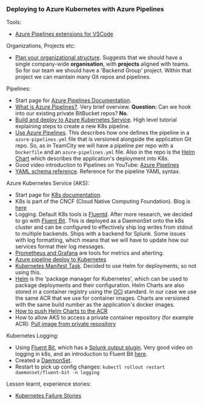 ### Deploying to Azure Kubernetes with Azure Pipelines

Tools:
* [Azure Pipelines extensions for VSCode](https://azure.microsoft.com/es-es/blog/new-azure-pipelines-announcements-vs-code-extension-github-releases-and-more/)

Organizations, Projects etc:
* [Plan your organizational structure](https://docs.microsoft.com/en-us/azure/devops/user-guide/plan-your-azure-devops-org-structure?view=azure-devops). Suggests that we should have a single company-wide __organisation__, with __projects__ aligned with teams. So for our team we should have a 'Backend Group' project. Within that project we can maintain many Git repos and pipelines.

Pipelines:
* Start page for [Azure Pipelines Documentation](https://docs.microsoft.com/en-gb/azure/devops/pipelines/?view=azure-devops).
* [What is Azure Pipelines?](https://docs.microsoft.com/en-gb/azure/devops/pipelines/get-started/what-is-azure-pipelines?view=azure-devops). Very brief overview. __Question:__ Can we hook into our existing private BitBucket repos? __No__.
* [Build and deploy to Azure Kubernetes Service](https://docs.microsoft.com/en-gb/azure/devops/pipelines/ecosystems/kubernetes/aks-template?view=azure-devops). High level tutorial explaining steps to create a new K8s pipeline.
* [Use Azure Pipelines](https://docs.microsoft.com/en-gb/azure/devops/pipelines/get-started/pipelines-get-started?view=azure-devops). This describes how one defines the pipeline in a `azure-pipelines.yml` file that is versioned alongside the application Git repo. So, as in TeamCity we will have a pipeline per repo with a `Dockerfile` and an `azure-pipelines.yml` file. Also in the repo is the [Helm Chart](https://helm.sh/) which describes the application's deployment into K8s.
* Good video introduction to Pipelines on YouTube: [Azure Pipelines](https://www.youtube.com/watch?v=IUak2y4s950)
* [YAML schema reference](https://docs.microsoft.com/en-us/azure/devops/pipelines/yaml-schema?view=azure-devops&tabs=schema%2Cparameter-schema). Reference for the pipeline YAML syntax.

Azure Kubernetes Service (AKS):
* Start page for [K8s documentation](https://kubernetes.io/docs/concepts/overview/what-is-kubernetes/).
* K8s is part of the CNCF (Cloud Native Computing Foundation). Blog is [here](https://www.cncf.io/newsroom/blog/)
* Logging. Default K8s tools is [Fluentd](https://www.cncf.io/blog/2020/02/26/cncf-tools-overview-fluentd-unified-logging-layer/). After more research, we decided to go with [Fluent Bit](https://fluentbit.io/). This is deployed as a DaemonSet onto the k8s cluster and can be configured to effectively ship log writes from stdout to multiple backends. Ships with a backend for Splunk. Some issues with log formatting, which means that we will have to update how our services format their log messages.
* [Prometheus and Grafana](https://prometheus.io/) are tools for metrics and alterting.
* [Azure pipeline deploy to Kubernetes](https://docs.microsoft.com/en-us/azure/devops/pipelines/ecosystems/kubernetes/deploy?view=azure-devops)
* [Kubernetes Manifest Task](https://docs.microsoft.com/en-us/azure/devops/pipelines/tasks/deploy/kubernetes-manifest?view=azure-devops). Decided to use Helm for deployments, so not using this.
* [Helm](https://helm.sh/) is the 'package manager for Kubernetes', which can be used to package deployments and their configuration. Helm Charts are also stored in a container registry using the [OCI](https://helm.sh/docs/topics/registries/) standard. In our case we use the same ACR that we use for container images. Charts are versioned with the same build number as the application's docker images.
* [How to push Helm Charts to the ACR](https://docs.microsoft.com/en-us/azure/container-registry/container-registry-helm-repos)
* How to allow AKS to access a private container repository (for example ACR): [Pull image from private repository](https://kubernetes.io/docs/tasks/configure-pod-container/pull-image-private-registry/)

Kubernetes Logging:
* Using [Fluent Bit](https://fluentbit.io/), which has a [Splunk output plugin](https://docs.fluentbit.io/manual/pipeline/outputs/splunk). Very good video on logging in k8s, and an introduction to Fluent Bit [here](https://www.youtube.com/watch?v=7qL5wkAaSh4).
* Created a [DaemonSet](https://docs.fluentbit.io/manual/installation/kubernetes).
* Restart to pick up config changes: `kubectl rollout restart daemonset/fluent-bit -n logging`

Lesson learnt, experience stories:
* [Kubernetes Failure Stories](https://github.com/hjacobs/kubernetes-failure-stories)


